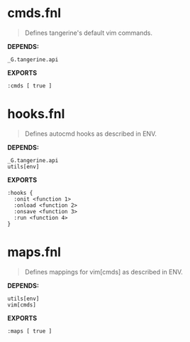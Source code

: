 # cmds.fnl
> Defines tangerine's default vim commands.

**DEPENDS:**
```
_G.tangerine.api
```

**EXPORTS**
```fennel
:cmds [ true ]
```

# hooks.fnl
> Defines autocmd hooks as described in ENV.

**DEPENDS:**
```
_G.tangerine.api
utils[env]
```

**EXPORTS**
```fennel
:hooks {
  :onit <function 1>
  :onload <function 2>
  :onsave <function 3>
  :run <function 4>
}
```

# maps.fnl
> Defines mappings for vim[cmds] as described in ENV.

**DEPENDS:**
```
utils[env]
vim[cmds]
```

**EXPORTS**
```fennel
:maps [ true ]
```

